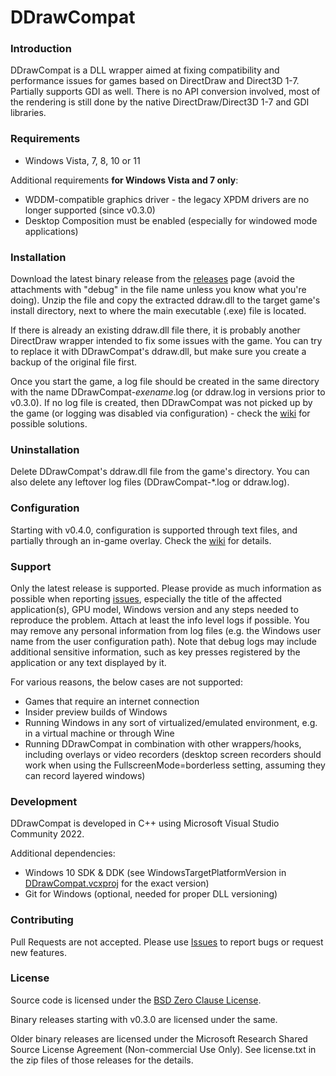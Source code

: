 # DDrawCompat

### Introduction
DDrawCompat is a DLL wrapper aimed at fixing compatibility and performance issues for games based on DirectDraw and Direct3D 1-7. Partially supports GDI as well. There is no API conversion involved, most of the rendering is still done by the native DirectDraw/Direct3D 1-7 and GDI libraries.

### Requirements
- Windows Vista, 7, 8, 10 or 11

Additional requirements **for Windows Vista and 7 only**:
- WDDM-compatible graphics driver - the legacy XPDM drivers are no longer supported (since v0.3.0)
- Desktop Composition must be enabled (especially for windowed mode applications)

### Installation

Download the latest binary release from the [releases](https://github.com/narzoul/DDrawCompat/releases) page (avoid the attachments with "debug" in the file name unless you know what you're doing). Unzip the file and copy the extracted ddraw.dll to the target game's install directory, next to where the main executable (.exe) file is located.

If there is already an existing ddraw.dll file there, it is probably another DirectDraw wrapper intended to fix some issues with the game. You can try to replace it with DDrawCompat's ddraw.dll, but make sure you create a backup of the original file first.

Once you start the game, a log file should be created in the same directory with the name DDrawCompat-*exename*.log (or ddraw.log in versions prior to v0.3.0). If no log file is created, then DDrawCompat was not picked up by the game (or logging was disabled via configuration) - check the [wiki](https://github.com/narzoul/DDrawCompat/wiki) for possible solutions.

### Uninstallation
Delete DDrawCompat's ddraw.dll file from the game's directory. You can also delete any leftover log files (DDrawCompat-\*.log or ddraw.log).

### Configuration
Starting with v0.4.0, configuration is supported through text files, and partially through an in-game overlay. Check the [wiki](https://github.com/narzoul/DDrawCompat/wiki) for details.

### Support
Only the latest release is supported. Please provide as much information as possible when reporting [issues](https://github.com/narzoul/DDrawCompat/issues), especially the title of the affected application(s), GPU model, Windows version and any steps needed to reproduce the problem. Attach at least the info level logs if possible. You may remove any personal information from log files (e.g. the Windows user name from the user configuration path). Note that debug logs may include additional sensitive information, such as key presses registered by the application or any text displayed by it.

For various reasons, the below cases are not supported:
- Games that require an internet connection
- Insider preview builds of Windows
- Running Windows in any sort of virtualized/emulated environment, e.g. in a virtual machine or through Wine
- Running DDrawCompat in combination with other wrappers/hooks, including overlays or video recorders (desktop screen recorders should work when using the FullscreenMode=borderless setting, assuming they can record layered windows)

### Development
DDrawCompat is developed in C++ using Microsoft Visual Studio Community 2022.

Additional dependencies:
- Windows 10 SDK & DDK (see WindowsTargetPlatformVersion in [DDrawCompat.vcxproj](DDrawCompat/DDrawCompat.vcxproj) for the exact version)
- Git for Windows (optional, needed for proper DLL versioning)

### Contributing
Pull Requests are not accepted. Please use [Issues](https://github.com/narzoul/DDrawCompat/issues) to report bugs or request new features.

### License
Source code is licensed under the [BSD Zero Clause License](LICENSE.txt).

Binary releases starting with v0.3.0 are licensed under the same.

Older binary releases are licensed under the Microsoft Research Shared Source License Agreement (Non-commercial Use Only). See license.txt in the zip files of those releases for the details.
